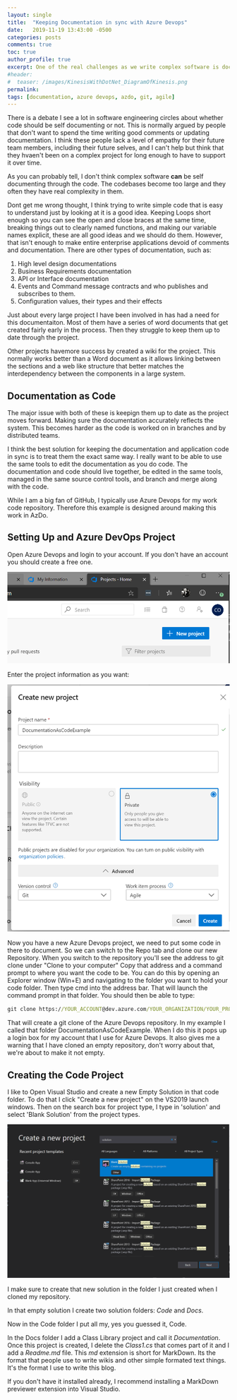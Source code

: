 ```yaml
---
layout: single
title:  "Keeping Documentation in sync with Azure Devops"
date:   2019-11-19 13:43:00 -0500
categories: posts
comments: true
toc: true
author_profile: true
excerpt: One of the real challenges as we write complex software is documenting it well, and keeping that documentation up to date. Here I show a technique I use for managing the process of documentation updates and making them accessible using Azure Devops
#header:
#  teaser: /images/KinesisWithDotNet_DiagramOfKinesis.png
permalink: 
tags: [documentation, azure devops, azdo, git, agile]
---
```


There is a debate I see a lot in software engineering circles about whether code should be self documenting or not. This is normally argued by people that don't want to spend the time writing good comments or updating documentation. I think these people lack a level of empathy for their future team members, including their future selves, and I can't help but think that they hvaen't been on a complex project for long enough to have to support it over time.

As you can probably tell, I don't think complex software **can** be self documenting through the code. The codebases become too large and they often they have real complexity in them.

Dont get me wrong thought, I think trying to write simple code that is easy to understand just by looking at it is a good idea.
Keeping Loops short enough so you can see the open and close braces at the same time, breaking things out to clearly named functions, and making our variable names explicit, these are all good ideas and we should do them.
However, that isn't enough to make entire enterprise applications devoid of comments and documentation.
There are other types of documentation, such as:

1. High level design documentations
2. Business Requirements documentation
3. API or Interface documentation
4. Events and Command message contracts and who publishes and subscribes to them.
5. Configuration values, their types and their effects

Just about every large project I have been involved in has had a need for this documentaiton. Most of them have a series of word documents that get created fairly early in the process. Then they struggle to keep them up to date through the project.

Other projects havemore success by created a wiki for the project. This normally works better than a Word document as it allows linking between the sections and a web like structure that better matches the interdependency between the components in a large system.

## Documentation as Code

The major issue with both of these is keepign them up to date as the project moves forward. Making sure the documentation accurately reflects the system. This becomes harder as the code is worked on in branches and by distributed teams.

I think the best solution for keeping the documentation and application code in sync is to treat them the exact same way. I really want to be able to use the same tools to edit the documentation as you do code. The documentation and code should live together, be edited in the same tools, managed in the same source control tools, and branch and merge along with the code.

While I am a big fan of GitHub, I typically use Azure Devops for my work code repository. Therefore this example is designed around making this work in AzDo. 

## Setting Up and Azure DevOps Project

Open Azure Devops and login to your account. If you don't have an account you should create a free one.

![New Project Button](../images/2019-11-19-keeping-documentation-in-sync-with-azure-devops/create-new-project-button.png)

Enter the project information as you want:

![New Project Button](../images/2019-11-19-keeping-documentation-in-sync-with-azure-devops/new-project-form.png)

Now you have a new Azure Devops project, we need to put some code in there to document. So we can switch to the Repo tab and clone our new Repository.
When you switch to the repository you'll see the address to git clone under "Clone to your computer"
Copy that address and a command prompt to where you want the code to be. 
You can do this by opening an Explorer window (Win+E) and navigating to the folder you want to hold your code folder. 
Then type cmd into the address bar. That will launch the command prompt in that folder. 
You should then be able to type:

``` cmd
git clone https://YOUR_ACCOUNT@dev.azure.com/YOUR_ORGANIZATION/YOUR_PROJECT/_git/YOUR_REPO YOUR_FOLDER_NAME
```

That will create a git clone of the Azure Devops repository. In my example I called that folder DocumentationAsCodeExample.
When I do this it pops up a login box for my account that I use for Azure Devops.
It also gives me a warning that I have cloned an empty repository, don't worry about that, we're about to make it not empty.

## Creating the Code Project

I like to Open Visual Studio and create a new Empty Solution in that code folder.
To do that I click "Create a new project" on the VS2019 launch windows.
Then on the search box for project type, I type in 'solution' and select 'Blank Solution' from the project types.

![Blank Solution](../images/2019-11-19-keeping-documentation-in-sync-with-azure-devops/blank-solution-picked.png)

I make sure to create that new solution in the folder I just created when I cloned my repository.

In that empty solution I create two solution folders: *Code* and *Docs*.

Now in the Code folder I put all my, yes you guessed it, Code.

In the Docs folder I add a Class Library project and call it *Documentation*.
Once this project is created, I delete the *Class1.cs* that comes part of it and I add a *Readme.md* file.
This *md* extension is short for MarkDown.
Its the format that people use to write wikis and other simple formated text things.
It's the format I use to write this blog.

If you don't have it installed already, I recommend installing a MarkDown previewer extension into Visual Studio.
